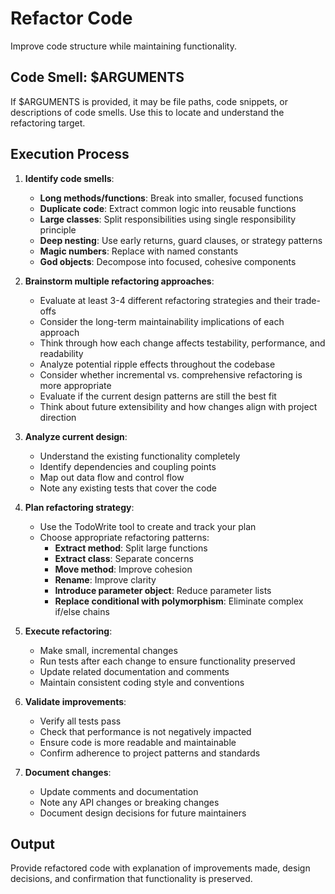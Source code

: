 # Refactor Code

Improve code structure while maintaining functionality.

## Code Smell: $ARGUMENTS

If $ARGUMENTS is provided, it may be file paths, code snippets, or descriptions of code smells. Use this to locate and understand the refactoring target.

## Execution Process

1. **Identify code smells**:
   - **Long methods/functions**: Break into smaller, focused functions
   - **Duplicate code**: Extract common logic into reusable functions
   - **Large classes**: Split responsibilities using single responsibility principle
   - **Deep nesting**: Use early returns, guard clauses, or strategy patterns
   - **Magic numbers**: Replace with named constants
   - **God objects**: Decompose into focused, cohesive components

2. **Brainstorm multiple refactoring approaches**:
   - Evaluate at least 3-4 different refactoring strategies and their trade-offs
   - Consider the long-term maintainability implications of each approach
   - Think through how each change affects testability, performance, and readability
   - Analyze potential ripple effects throughout the codebase
   - Consider whether incremental vs. comprehensive refactoring is more appropriate
   - Evaluate if the current design patterns are still the best fit
   - Think about future extensibility and how changes align with project direction

3. **Analyze current design**:
   - Understand the existing functionality completely
   - Identify dependencies and coupling points
   - Map out data flow and control flow
   - Note any existing tests that cover the code

4. **Plan refactoring strategy**:
   - Use the TodoWrite tool to create and track your plan
   - Choose appropriate refactoring patterns:
     - **Extract method**: Split large functions
     - **Extract class**: Separate concerns
     - **Move method**: Improve cohesion
     - **Rename**: Improve clarity
     - **Introduce parameter object**: Reduce parameter lists
     - **Replace conditional with polymorphism**: Eliminate complex if/else chains

5. **Execute refactoring**:
   - Make small, incremental changes
   - Run tests after each change to ensure functionality preserved
   - Update related documentation and comments
   - Maintain consistent coding style and conventions

6. **Validate improvements**:
   - Verify all tests pass
   - Check that performance is not negatively impacted
   - Ensure code is more readable and maintainable
   - Confirm adherence to project patterns and standards

7. **Document changes**:
   - Update comments and documentation
   - Note any API changes or breaking changes
   - Document design decisions for future maintainers

## Output

Provide refactored code with explanation of improvements made, design decisions, and confirmation that functionality is preserved.
